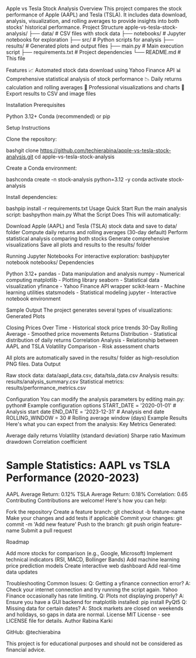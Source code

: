 Apple vs Tesla Stock Analysis
Overview
This project compares the stock performance of Apple (AAPL) and Tesla (TSLA). It includes data download, analysis, visualization, and rolling averages to provide insights into both stocks' historical performance.
Project Structure
apple-vs-tesla-stock-analysis/
├── data/                   # CSV files with stock data
├── notebooks/              # Jupyter notebooks for exploration
├── src/                    # Python scripts for analysis
├── results/                # Generated plots and output files
├── main.py                 # Main execution script
├── requirements.txt        # Project dependencies
└── README.md              # This file

Features
📈 Automated stock data download using Yahoo Finance API
📊 Comprehensive statistical analysis of stock performance
📉 Daily returns calculation and rolling averages
🎨 Professional visualizations and charts
💾 Export results to CSV and image files

Installation
Prerequisites

Python 3.12+
Conda (recommended) or pip

Setup Instructions

Clone the repository:

bashgit clone https://github.com/techierabina/apple-vs-tesla-stock-analysis.git
cd apple-vs-tesla-stock-analysis

Create a Conda environment:

bashconda create -n stock-analysis python=3.12 -y
conda activate stock-analysis

Install dependencies:

bashpip install -r requirements.txt
Usage
Quick Start
Run the main analysis script:
bashpython main.py
What the Script Does
This will automatically:

Download Apple (AAPL) and Tesla (TSLA) stock data and save to data/ folder
Compute daily returns and rolling averages (30-day default)
Perform statistical analysis comparing both stocks
Generate comprehensive visualizations
Save all plots and results to the results/ folder

Running Jupyter Notebooks
For interactive exploration:
bashjupyter notebook notebooks/
Dependencies

Python 3.12+
pandas - Data manipulation and analysis
numpy - Numerical computing
matplotlib - Plotting library
seaborn - Statistical data visualization
yfinance - Yahoo Finance API wrapper
scikit-learn - Machine learning utilities
statsmodels - Statistical modeling
jupyter - Interactive notebook environment

Sample Output
The project generates several types of visualizations:
Generated Plots

Closing Prices Over Time - Historical stock price trends
30-Day Rolling Average - Smoothed price movements
Returns Distribution - Statistical distribution of daily returns
Correlation Analysis - Relationship between AAPL and TSLA
Volatility Comparison - Risk assessment charts

All plots are automatically saved in the results/ folder as high-resolution PNG files.
Data Output

Raw stock data: data/aapl_data.csv, data/tsla_data.csv
Analysis results: results/analysis_summary.csv
Statistical metrics: results/performance_metrics.csv

Configuration
You can modify the analysis parameters by editing main.py:
python# Example configuration options
START_DATE = '2020-01-01'  # Analysis start date
END_DATE = '2023-12-31'    # Analysis end date
ROLLING_WINDOW = 30        # Rolling average window (days)
Example Results
Here's what you can expect from the analysis:
Key Metrics Generated:

Average daily returns
Volatility (standard deviation)
Sharpe ratio
Maximum drawdown
Correlation coefficient

Sample Statistics:
AAPL vs TSLA Performance (2020-2023)
=====================================
AAPL Average Return: 0.12%
TSLA Average Return: 0.18%
Correlation: 0.65
Contributing
Contributions are welcome! Here's how you can help:

Fork the repository
Create a feature branch: git checkout -b feature-name
Make your changes and add tests if applicable
Commit your changes: git commit -m 'Add new feature'
Push to the branch: git push origin feature-name
Submit a pull request

Roadmap

 Add more stocks for comparison (e.g., Google, Microsoft)
 Implement technical indicators (RSI, MACD, Bollinger Bands)
 Add machine learning price prediction models
 Create interactive web dashboard
 Add real-time data updates

Troubleshooting
Common Issues:
Q: Getting a yfinance connection error?
A: Check your internet connection and try running the script again. Yahoo Finance occasionally has rate limiting.
Q: Plots not displaying properly?
A: Ensure you have a GUI backend for matplotlib installed: pip install PyQt5
Q: Missing data for certain dates?
A: Stock markets are closed on weekends and holidays, so gaps in data are normal.
License
MIT License - see LICENSE file for details.
Author
Rabina Karki

GitHub: @techierabina


This project is for educational purposes and should not be considered as financial advice.